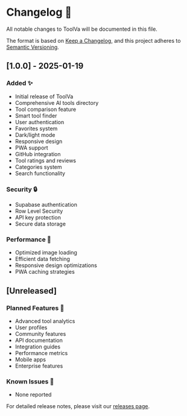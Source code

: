 # Changelog 📝

All notable changes to ToolVa will be documented in this file.

The format is based on [Keep a Changelog](https://keepachangelog.com/en/1.0.0/),
and this project adheres to [Semantic Versioning](https://semver.org/spec/v2.0.0.html).

## [1.0.0] - 2025-01-19

### Added ✨
- Initial release of ToolVa
- Comprehensive AI tools directory
- Tool comparison feature
- Smart tool finder
- User authentication
- Favorites system
- Dark/light mode
- Responsive design
- PWA support
- GitHub integration
- Tool ratings and reviews
- Categories system
- Search functionality

### Security 🔒
- Supabase authentication
- Row Level Security
- API key protection
- Secure data storage

### Performance 🚀
- Optimized image loading
- Efficient data fetching
- Responsive design optimizations
- PWA caching strategies

## [Unreleased]

### Planned Features 🎯
- Advanced tool analytics
- User profiles
- Community features
- API documentation
- Integration guides
- Performance metrics
- Mobile apps
- Enterprise features

### Known Issues 🐛
- None reported

For detailed release notes, please visit our [releases page](https://github.com/toolva/toolva/releases).